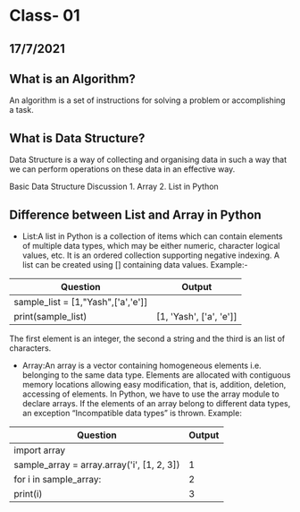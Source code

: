 # Class- 01
## 17/7/2021
## What is an Algorithm?
An algorithm is a set of instructions for solving a problem or accomplishing a task.

## What is Data Structure?
Data Structure is a way of collecting and organising data in such a way that we can perform operations on these data in an effective way.

Basic Data Structure Discussion 1. Array 2. List in Python


## Difference between List and Array in Python

- List:A list in Python is a collection of items which can contain elements of multiple data types, which may be either numeric, character logical values, etc. It is an ordered collection supporting negative indexing. A list can be created using [] containing data values.
    Example:-

Question | Output
------------ | -------------
sample_list = [1,"Yash",['a','e']]|
print(sample_list)                | [1, 'Yash', ['a', 'e']]

The first element is an integer, the second a string and the third is an list of characters.

- Array:An array is a vector containing homogeneous elements i.e. belonging to the same data type. Elements are allocated with contiguous memory locations allowing easy modification, that is, addition, deletion, accessing of elements. In Python, we have to use the array module to declare arrays. If the elements of an array belong to different data types, an exception “Incompatible data types” is thrown.
Example:

Question | Output
------------ | -------------
import array |  
sample_array = array.array('i', [1, 2, 3])  |1               
for i in sample_array:                      |2
print(i)                                    |3
     


               
